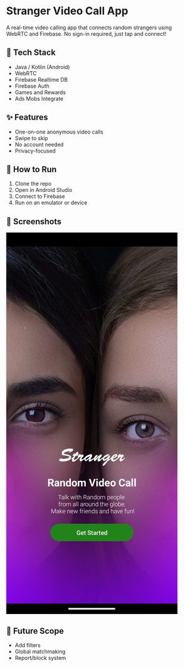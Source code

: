 # Stranger Video Call App

A real-time video calling app that connects random strangers using WebRTC and Firebase. No sign-in required, just tap and connect!

## 🔧 Tech Stack
- Java / Kotlin (Android)
- WebRTC
- Firebase Realtime DB
- Firebase Auth
- Games and Rewards
- Ads Mobs Integrate

## ✨ Features
- One-on-one anonymous video calls
- Swipe to skip
- No account needed
- Privacy-focused

## 🚀 How to Run
1. Clone the repo
2. Open in Android Studio
3. Connect to Firebase
4. Run on an emulator or device

## 📸 Screenshots
![Splash](https://raw.githubusercontent.com/Priyansh2100/Stranger-Video-Call-Application/refs/heads/main/Get%20Started.jpg)

## 📌 Future Scope
- Add filters
- Global matchmaking
- Report/block system
